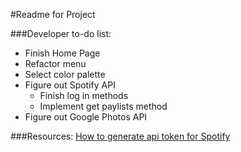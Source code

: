 #Readme for Project

###Developer to-do list:
- Finish Home Page
- Refactor menu
- Select color palette
- Figure out Spotify API
    - Finish log in methods
    - Implement get paylists method
- Figure out Google Photos API

###Resources:
[How to generate api token for Spotify](https://stackoverflow.com/questions/39887342/how-can-i-get-an-access-token-spotify-api)
